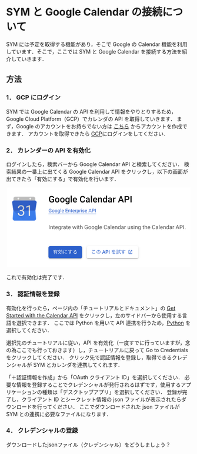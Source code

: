 # SYM と Google Calendar の接続について

SYM には予定を取得する機能があり，そこで Google の Calendar 機能を利用しています．そこで，ここでは SYM と Google Calendar を接続する方法を紹介していきます．

## 方法

### 1． GCP にログイン

SYM では Google Calendar の API を利用して情報をやりとりするため，Google Cloud Platform（GCP）でカレンダの API を取得していきます．
まず，Google のアカウントをお持ちでない方は [こちら](https://accounts.google.com) からアカウントを作成できます．
アカウントを取得できたら [GCP](https://console.cloud.google.com)にログインをしてください．

### 2． カレンダーの API を有効化

ログインしたら，検索バーから Google Calendar API と検索してください．
検索結果の一番上に出てくる Google Calendar API をクリックし，以下の画面が出てきたら「有効にする」で有効化を行います．

<p align="center">
  <img width="500" src=../asset/calendar_api_activate.png>
</p>

これで有効化は完了です．

### 3． 認証情報を登録

有効化を行ったら，ページ内の「チュートリアルとドキュメント」の [Get Started with the Calendar API](https://developers.google.com/calendar/api/guides/overview) をクリックし，左のサイドバーから使用する言語を選択できます．
ここでは Python を用いて API 連携を行うため，[Python](https://developers.google.com/calendar/api/quickstart/python) を選択してください．

選択先のチュートリアルに従い，API を有効化（一度すでに行っていますが，念の為ここでも行っておきます）し，チュートリアルに戻って Go to Credentials をクリックしてください．
クリック先で認証情報を登録し，取得できるクレデンシャルが SYM とカレンダを連携してくれます．

「＋認証情報を作成」から「OAuth クライアント ID」を選択してください．
必要な情報を登録することでクレデンシャルが発行されるはずです，使用するアプリケーションの種類は「デスクトップアプリ」を選択してください．
登録が完了し，クライアント ID とシークレット情報の json ファイルが表示されたらダウンロードを行ってください．
ここでダウンロードされた json ファイルが SYM との連携に必要なファイルになります．

### 4． クレデンシャルの登録

ダウンロードしたjsonファイル（クレデンシャル）をどうしましょう？
